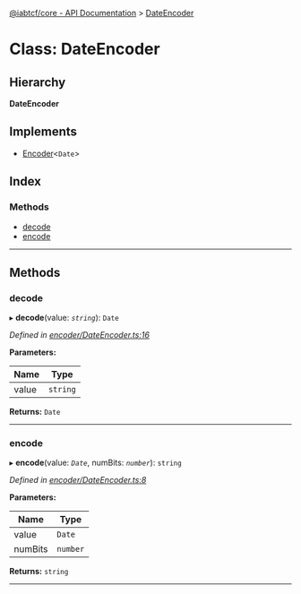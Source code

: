 [@iabtcf/core - API Documentation](../README.md) > [DateEncoder](../classes/dateencoder.md)

# Class: DateEncoder

## Hierarchy

**DateEncoder**

## Implements

* [Encoder](../interfaces/encoder.md)<`Date`>

## Index

### Methods

* [decode](dateencoder.md#decode)
* [encode](dateencoder.md#encode)

---

## Methods

<a id="decode"></a>

###  decode

▸ **decode**(value: *`string`*): `Date`

*Defined in [encoder/DateEncoder.ts:16](https://github.com/chrispaterson/iabtcf-es/blob/a5d32bd/modules/core/src/encoder/DateEncoder.ts#L16)*

**Parameters:**

| Name | Type |
| ------ | ------ |
| value | `string` |

**Returns:** `Date`

___
<a id="encode"></a>

###  encode

▸ **encode**(value: *`Date`*, numBits: *`number`*): `string`

*Defined in [encoder/DateEncoder.ts:8](https://github.com/chrispaterson/iabtcf-es/blob/a5d32bd/modules/core/src/encoder/DateEncoder.ts#L8)*

**Parameters:**

| Name | Type |
| ------ | ------ |
| value | `Date` |
| numBits | `number` |

**Returns:** `string`

___

